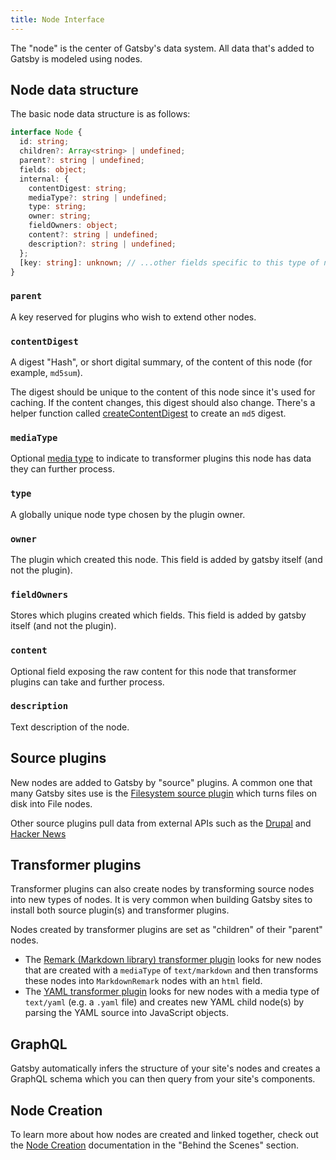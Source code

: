 ```yaml
---
title: Node Interface
---
```


The "node" is the center of Gatsby's data system. All data that's added to
Gatsby is modeled using nodes.

## Node data structure

The basic node data structure is as follows:

```ts
interface Node {
  id: string;
  children?: Array<string> | undefined;
  parent?: string | undefined;
  fields: object;
  internal: {
    contentDigest: string;
    mediaType?: string | undefined;
    type: string;
    owner: string;
    fieldOwners: object;
    content?: string | undefined;
    description?: string | undefined;
  };
  [key: string]: unknown; // ...other fields specific to this type of node
}
```

### `parent`

A key reserved for plugins who wish to extend other nodes.

### `contentDigest`

A digest "Hash", or short digital summary, of the content of this node (for example, `md5sum`).

The digest should be unique to the content of this node since it's used for caching. If the content changes, this digest should also change. There's a helper function called [createContentDigest](https://github.com/gatsbyjs/gatsby/blob/master/packages/gatsby-core-utils/src/create-content-digest.ts) to create an `md5` digest.

### `mediaType`

Optional [media type](https://en.wikipedia.org/wiki/Media_type) to indicate to transformer plugins this node has data they can further process.

### `type`

A globally unique node type chosen by the plugin owner.

### `owner`

The plugin which created this node. This field is added by gatsby itself (and not the plugin).

### `fieldOwners`

Stores which plugins created which fields. This field is added by gatsby itself (and not the plugin).

### `content`

Optional field exposing the raw content for this node that transformer plugins can take and further process.

### `description`

Text description of the node.

## Source plugins

New nodes are added to Gatsby by "source" plugins. A common one that many Gatsby
sites use is the [Filesystem source plugin](/plugins/gatsby-source-filesystem/)
which turns files on disk into File nodes.

Other source plugins pull data from external APIs such as the
[Drupal](/plugins/gatsby-source-drupal/) and
[Hacker News](/plugins/gatsby-source-hacker-news/)

## Transformer plugins

Transformer plugins can also create nodes by transforming source nodes into new
types of nodes. It is very common when building Gatsby sites to install both
source plugin(s) and transformer plugins.

Nodes created by transformer plugins are set as "children" of their "parent"
nodes.

- The
  [Remark (Markdown library) transformer plugin](/plugins/gatsby-transformer-remark/)
  looks for new nodes that are created with a `mediaType` of `text/markdown` and
  then transforms these nodes into `MarkdownRemark` nodes with an `html` field.
- The [YAML transformer plugin](/plugins/gatsby-transformer-yaml/) looks for
  new nodes with a media type of `text/yaml` (e.g. a `.yaml` file) and creates
  new YAML child node(s) by parsing the YAML source into JavaScript objects.

## GraphQL

Gatsby automatically infers the structure of your site's nodes and creates a
GraphQL schema which you can then query from your site's components.

## Node Creation

To learn more about how nodes are created and linked together, check out the [Node Creation](/docs/node-creation/) documentation in the "Behind the Scenes" section.
